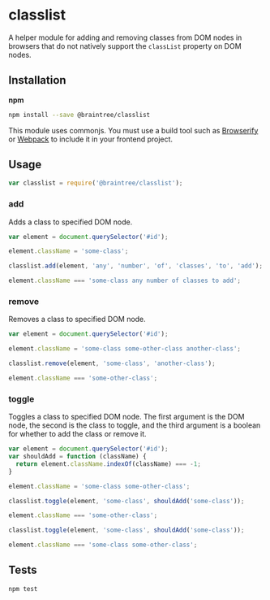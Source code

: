 # classlist

A helper module for adding and removing classes from DOM nodes in browsers that do not natively support the `classList` property on DOM nodes.

## Installation

**npm**

```bash
npm install --save @braintree/classlist
```

This module uses commonjs. You must use a build tool such as [Browserify](http://browserify.org/) or [Webpack](https://webpack.js.org/) to include it in your frontend project.

## Usage

```js
var classlist = require('@braintree/classlist');
```

### add

Adds a class to specified DOM node.

```js
var element = document.querySelector('#id');

element.className = 'some-class';

classlist.add(element, 'any', 'number', 'of', 'classes', 'to', 'add');

element.className === 'some-class any number of classes to add';
```

### remove

Removes a class to specified DOM node.

```js
var element = document.querySelector('#id');

element.className = 'some-class some-other-class another-class';

classlist.remove(element, 'some-class', 'another-class');

element.className === 'some-other-class';
```

### toggle

Toggles a class to specified DOM node. The first argument is the DOM node, the second is the class to toggle, and the third argument is a boolean for whether to add the class or remove it.

```js
var element = document.querySelector('#id');
var shouldAdd = function (className) {
  return element.className.indexOf(className) === -1;
}

element.className = 'some-class some-other-class';

classlist.toggle(element, 'some-class', shouldAdd('some-class'));

element.className === 'some-other-class';

classlist.toggle(element, 'some-class', shouldAdd('some-class'));

element.className === 'some-class some-other-class';
```

## Tests

```bash
npm test
```
